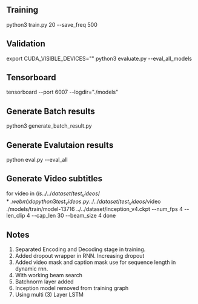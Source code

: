 ## Training
python3 train.py 20 --save_freq 500

## Validation
export CUDA_VISIBLE_DEVICES=""
python3 evaluate.py --eval_all_models

## Tensorboard
tensorboard --port 6007 --logdir="./models"

## Generate Batch results
python3 generate_batch_result.py

## Generate Evalutaion results
python eval.py --eval_all

## Generate Video subtitles
for video in $(ls ../../dataset/test_videos/*.webm)
do
python3 test_videos.py ../../dataset/test_videos/$video ./models/train/model-13716 ../../dataset/inception_v4.ckpt --num_fps 4 --len_clip 4 --cap_len 30 --beam_size 4
done

## Notes
1. Separated Encoding and Decoding stage in training.
2. Added dropout wrapper in RNN. Increasing dropout
3. Added video mask and caption mask use for sequence length in dynamic rnn.
4. With working beam search
5. Batchnorm layer added
6. Inception model removed from training graph
7. Using multi (3) Layer LSTM 

